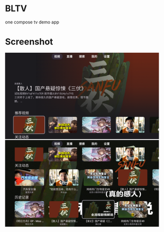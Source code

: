 # BLTV  
one compose tv demo app

# Screenshot
![Screenshot1](/screenshot/Screenshot_20230802_134111.png)  
![Screenshot2](/screenshot/Screenshot_20230802_134242.png)  
